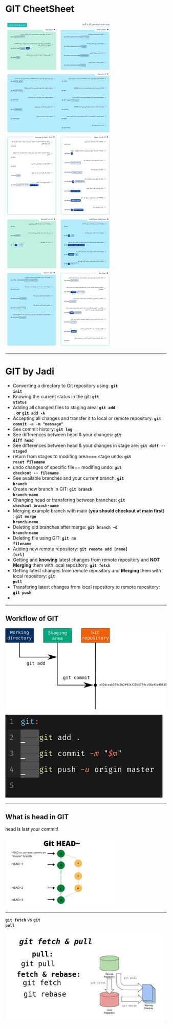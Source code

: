# GIT CheetSheet

<img src='./images/00_GITSheet.png' 
style="float: center; margin-right: 20px;"/>

***
# GIT by Jadi

- Converting a directory to Git repository using: **<code>git init</code>**
- Knowing the current status in the git: **<code>git status</code>**
- Adding all changed files to staging area: **<code>git add .</code> or <code>git add -A</code>**
- Accepting all changes and transfer it to local or remote repository: **<code>git commit -a -m "message"</code>**
- See commit history: **<code>git log</code>**
- See differences between head & your changes: **<code>git diff head</code>**
- See differences between head & your changes in stage are: **<code>git diff --staged</code>**
- return from stages to modifing area=== stage undo: **<code>git reset filename</code>**
- undo changes of specific file== modifing undo: **<code>git checkout -- filename</code>**
- See available branches and your current branch: **<code>git branch</code>**
- Create new branch in GIT: **<code>git branch branch-name</code>**
- Changing head or transfering between branches: **<code>git checkout branch-name</code>**
- Merging  example branch with main (**you should checkout at main first**) : **<code>git merge branch-name</code>**
- Deleting old branches after merge: **<code>git branch -d branch-name</code>**
- Deleting file using GIT: **<code>git rm filename</code>**
- Adding new remote repository: **<code>git remote add [name] [url]</code>**
- Getting and **knowing** latest changes from remote repository and **NOT Merging** them with local repository: **<code>git fetch</code>**
- Getting latest changes from remote repository and **Merging** them with local repository: **<code>git pull</code>**
- Transfering latest changes from local repository to remote repository: **<code>git push</code>**
- 

***
## **Workflow of GIT**

<img src='./images/git-add-commit.png' 
style="float: center; margin-right: 20px;"/>

<img src='./images/git flow.png' 
style="float: center; margin-right: 20px;"/>

***
## **What is head in GIT**

head is last your commit!

<img src='./images/git head.png' 
style="float: center; margin-right: 20px;"/>
***

**<code>git fetch</code>** vs **<code>git pull</code>**

<img src='./images/fetch vs pull.jpg' 
style="float: center; margin-right: 20px;"/>